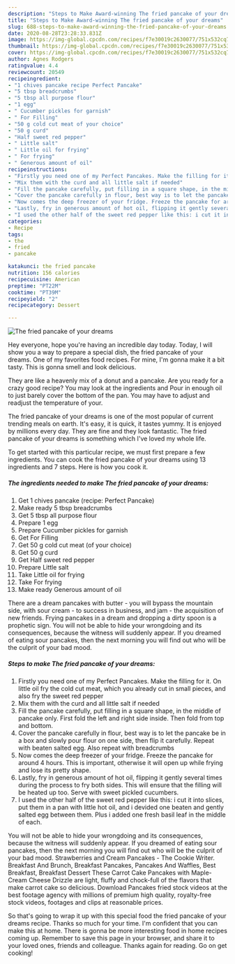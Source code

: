 ```yaml
---
description: "Steps to Make Award-winning The fried pancake of your dreams"
title: "Steps to Make Award-winning The fried pancake of your dreams"
slug: 688-steps-to-make-award-winning-the-fried-pancake-of-your-dreams
date: 2020-08-28T23:28:33.831Z
image: https://img-global.cpcdn.com/recipes/f7e30019c2630077/751x532cq70/the-fried-pancake-of-your-dreams-recipe-main-photo.jpg
thumbnail: https://img-global.cpcdn.com/recipes/f7e30019c2630077/751x532cq70/the-fried-pancake-of-your-dreams-recipe-main-photo.jpg
cover: https://img-global.cpcdn.com/recipes/f7e30019c2630077/751x532cq70/the-fried-pancake-of-your-dreams-recipe-main-photo.jpg
author: Agnes Rodgers
ratingvalue: 4.4
reviewcount: 20549
recipeingredient:
- "1 chives pancake recipe Perfect Pancake"
- "5 tbsp breadcrumbs"
- "5 tbsp all purpose flour"
- "1 egg"
- " Cucumber pickles for garnish"
- " For Filling"
- "50 g cold cut meat of your choice"
- "50 g curd"
- "Half sweet red pepper"
- " Little salt"
- " Little oil for frying"
- " For frying"
- " Generous amount of oil"
recipeinstructions:
- "Firstly you need one of my Perfect Pancakes. Make the filling for it. On little oil fry the cold cut meat, which you already cut in small pieces, and also fry the sweet red pepper"
- "Mix them with the curd and all little salt if needed"
- "Fill the pancake carefully, put filling in a square shape, in the middle of pancake only. First fold the left and right side inside. Then fold from top and bottom."
- "Cover the pancake carefully in flour, best way is to let the pancake be in a box and slowly pour flour on one side, then flip it carefully. Repeat with beaten salted egg. Also repeat with breadcrumbs"
- "Now comes the deep freezer of your fridge. Freeze the pancake for around 4 hours. This is important, otherwise it will open up while frying and lose its pretty shape."
- "Lastly, fry in generous amount of hot oil, flipping it gently several times during the process to fry both sides. This will ensure that the filling will be heated up too. Serve with sweet pickled cucumbers."
- "I used the other half of the sweet red pepper like this: i cut it into slices, put them in a pan with little hot oil, and i devided one beaten and gently salted egg between them. Plus i added one fresh basil leaf in the middle of each."
categories:
- Recipe
tags:
- the
- fried
- pancake

katakunci: the fried pancake 
nutrition: 156 calories
recipecuisine: American
preptime: "PT22M"
cooktime: "PT39M"
recipeyield: "2"
recipecategory: Dessert

---
```



![The fried pancake of your dreams](https://img-global.cpcdn.com/recipes/f7e30019c2630077/751x532cq70/the-fried-pancake-of-your-dreams-recipe-main-photo.jpg)

Hey everyone, hope you're having an incredible day today. Today, I will show you a way to prepare a special dish, the fried pancake of your dreams. One of my favorites food recipes. For mine, I'm gonna make it a bit tasty. This is gonna smell and look delicious.

They are like a heavenly mix of a donut and a pancake. Are you ready for a crazy good recipe? You may look at the ingredients and Pour in enough oil to just barely cover the bottom of the pan. You may have to adjust and readjust the temperature of your.

The fried pancake of your dreams is one of the most popular of current trending meals on earth. It's easy, it is quick, it tastes yummy. It is enjoyed by millions every day. They are fine and they look fantastic. The fried pancake of your dreams is something which I've loved my whole life.


To get started with this particular recipe, we must first prepare a few ingredients. You can cook the fried pancake of your dreams using 13 ingredients and 7 steps. Here is how you cook it.

<!--inarticleads1-->

##### The ingredients needed to make The fried pancake of your dreams:

1. Get 1 chives pancake (recipe: Perfect Pancake)
1. Make ready 5 tbsp breadcrumbs
1. Get 5 tbsp all purpose flour
1. Prepare 1 egg
1. Prepare  Cucumber pickles for garnish
1. Get  For Filling
1. Get 50 g cold cut meat (of your choice)
1. Get 50 g curd
1. Get Half sweet red pepper
1. Prepare  Little salt
1. Take  Little oil for frying
1. Take  For frying
1. Make ready  Generous amount of oil


There are a dream pancakes with butter - you will bypass the mountain side, with sour cream - to success in business, and jam - the acquisition of new friends. Frying pancakes in a dream and dropping a dirty spoon is a prophetic sign. You will not be able to hide your wrongdoing and its consequences, because the witness will suddenly appear. If you dreamed of eating sour pancakes, then the next morning you will find out who will be the culprit of your bad mood. 

<!--inarticleads2-->

##### Steps to make The fried pancake of your dreams:

1. Firstly you need one of my Perfect Pancakes. Make the filling for it. On little oil fry the cold cut meat, which you already cut in small pieces, and also fry the sweet red pepper
1. Mix them with the curd and all little salt if needed
1. Fill the pancake carefully, put filling in a square shape, in the middle of pancake only. First fold the left and right side inside. Then fold from top and bottom.
1. Cover the pancake carefully in flour, best way is to let the pancake be in a box and slowly pour flour on one side, then flip it carefully. Repeat with beaten salted egg. Also repeat with breadcrumbs
1. Now comes the deep freezer of your fridge. Freeze the pancake for around 4 hours. This is important, otherwise it will open up while frying and lose its pretty shape.
1. Lastly, fry in generous amount of hot oil, flipping it gently several times during the process to fry both sides. This will ensure that the filling will be heated up too. Serve with sweet pickled cucumbers.
1. I used the other half of the sweet red pepper like this: i cut it into slices, put them in a pan with little hot oil, and i devided one beaten and gently salted egg between them. Plus i added one fresh basil leaf in the middle of each.


You will not be able to hide your wrongdoing and its consequences, because the witness will suddenly appear. If you dreamed of eating sour pancakes, then the next morning you will find out who will be the culprit of your bad mood. Strawberries and Cream Pancakes - The Cookie Writer. Breakfast And Brunch, Breakfast Pancakes, Pancakes And Waffles, Best Breakfast, Breakfast Dessert These Carrot Cake Pancakes with Maple-Cream Cheese Drizzle are light, fluffy and chock-full of the flavors that make carrot cake so delicious. Download Pancakes fried stock videos at the best footage agency with millions of premium high quality, royalty-free stock videos, footages and clips at reasonable prices. 

So that's going to wrap it up with this special food the fried pancake of your dreams recipe. Thanks so much for your time. I'm confident that you can make this at home. There is gonna be more interesting food in home recipes coming up. Remember to save this page in your browser, and share it to your loved ones, friends and colleague. Thanks again for reading. Go on get cooking!
